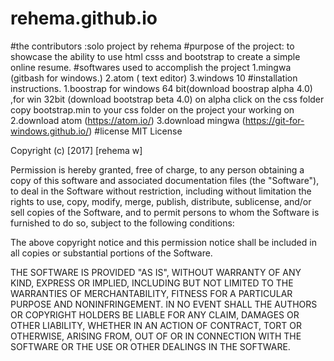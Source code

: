 # rehema.github.io
#the contributors :solo project by rehema #purpose of the project: to showcase the ability to use html csss and bootstrap to create a simple online resume. #softwares used to accomplish the project 1.mingwa (gitbash for windows.) 2.atom ( text editor) 3.windows 10 #installation instructions. 1.boostrap for windows 64 bit(download boostrap alpha 4.0) ,for win 32bit (download bootstrap beta 4.0) on alpha click on the css folder copy bootstrap.min to your css folder on the project your working on 2.download atom (https://atom.io/) 3.download mingwa (https://git-for-windows.github.io/) #license MIT License

Copyright (c) [2017] [rehema w]

Permission is hereby granted, free of charge, to any person obtaining a copy of this software and associated documentation files (the "Software"), to deal in the Software without restriction, including without limitation the rights to use, copy, modify, merge, publish, distribute, sublicense, and/or sell copies of the Software, and to permit persons to whom the Software is furnished to do so, subject to the following conditions:

The above copyright notice and this permission notice shall be included in all copies or substantial portions of the Software.

THE SOFTWARE IS PROVIDED "AS IS", WITHOUT WARRANTY OF ANY KIND, EXPRESS OR IMPLIED, INCLUDING BUT NOT LIMITED TO THE WARRANTIES OF MERCHANTABILITY, FITNESS FOR A PARTICULAR PURPOSE AND NONINFRINGEMENT. IN NO EVENT SHALL THE AUTHORS OR COPYRIGHT HOLDERS BE LIABLE FOR ANY CLAIM, DAMAGES OR OTHER LIABILITY, WHETHER IN AN ACTION OF CONTRACT, TORT OR OTHERWISE, ARISING FROM, OUT OF OR IN CONNECTION WITH THE SOFTWARE OR THE USE OR OTHER DEALINGS IN THE SOFTWARE.
